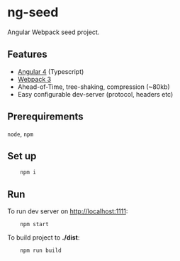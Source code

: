 # ng-seed

Angular Webpack seed project.

## Features

- [Angular 4](https://angular.io/) (Typescript)
- [Webpack 3](https://webpack.js.org/)
- Ahead-of-Time, tree-shaking, compression (~80kb)
- Easy configurable dev-server (protocol, headers etc)

## Prerequirements

`node`, `npm`

## Set up


```
    npm i
```

## Run

To run dev server on [http://localhost:1111](http://localhost:1111):

```
    npm start
```

To build project to **./dist**:

```
    npm run build
```
